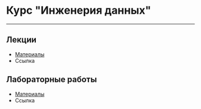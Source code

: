 # Курс "Инженерия данных"

---

## Лекции

* [Материалы](./lectures/README.md)
* Ссылка

## Лабораторные работы

* [Материалы](./labworks/README.md)
* Ссылка
